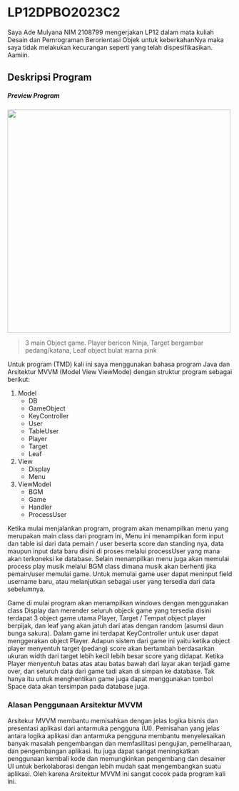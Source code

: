 # LP12DPBO2023C2
Saya Ade Mulyana NIM 2108799 mengerjakan LP12 dalam mata kuliah Desain dan Pemrograman Berorientasi Objek untuk keberkahanNya maka saya tidak melakukan kecurangan seperti yang telah dispesifikasikan. Aamiin.

## Deskripsi Program
##### Preview Program
<img width="500" src="https://github.com/adem299/LP12DPBO2023C2/assets/100661834/b1cb96bd-6a99-4044-a7f7-80d42d3447ff" >

> 3 main Object game. Player bericon Ninja, Target bergambar pedang/katana, Leaf object bulat warna pink

Untuk program (TMD) kali ini saya menggunakan bahasa program Java dan Arsitektur MVVM (Model View ViewMode) dengan struktur program sebagai berikut:
1. Model
    - DB
    - GameObject
    - KeyController
    - User
    - TableUser
    - Player
    - Target
    - Leaf
2. View
    - Display
    - Menu
3. ViewModel
    - BGM
    - Game
    - Handler
    - ProcessUser

Ketika mulai menjalankan program, program akan menampilkan menu yang merupakan main class dari program ini, Menu ini menampilkan form input dan table isi dari data pemain / user beserta score dan standing nya, data maupun input data baru disini di proses melalui processUser yang mana akan terkoneksi ke database. Selain menampilkan menu juga akan memulai process play musik melalui BGM class dimana musik akan berhenti jika pemain/user memulai game. Untuk memulai game user dapat meninput field username baru, atau melanjutkan sebagai user yang tersedia dari data sebelumnya.
  
Game di mulai program akan menampilkan windows dengan menggunakan class Display dan merender seluruh objeck game yang tersedia disini terdapat 3 object game utama Player, Target / Tempat object player berpijak, dan leaf yang akan jatuh dari atas dengan random (asumsi daun bunga sakura). Dalam game ini terdapat KeyController untuk user dapat menggerakan object Player. Adapun sistem dari game ini yaitu ketika object player menyentuh target (pedang) score akan bertambah berdasarkan ukuran width dari target lebih kecil lebih besar score yang didapat. Ketika Player menyentuh batas atas atau batas bawah dari layar akan terjadi game over, dan seluruh data dari game tadi akan di simpan ke database. Tak hanya itu untuk menghentikan game juga dapat menggunakan tombol Space data akan tersimpan pada database juga.

### Alasan Penggunaan Arsitektur MVVM
Arsitekur MVVM membantu memisahkan dengan jelas logika bisnis dan presentasi aplikasi dari antarmuka pengguna (UI). Pemisahan yang jelas antara logika aplikasi dan antarmuka pengguna membantu menyelesaikan banyak masalah pengembangan dan memfasilitasi pengujian, pemeliharaan, dan pengembangan aplikasi. Itu juga dapat sangat meningkatkan penggunaan kembali kode dan memungkinkan pengembang dan desainer UI untuk berkolaborasi dengan lebih mudah saat mengembangkan suatu aplikasi. Oleh karena Arsitektur MVVM ini sangat cocok pada program kali ini.
